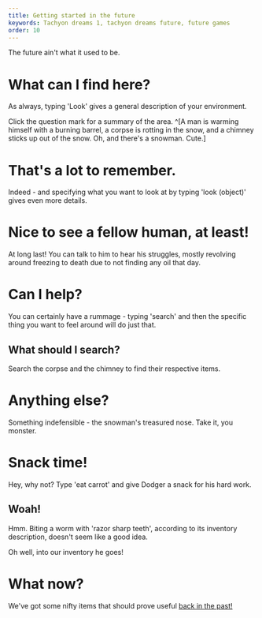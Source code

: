 ```yaml
---
title: Getting started in the future
keywords: Tachyon dreams 1, tachyon dreams future, future games
order: 10
---
```


The future ain't what it used to be.

# What can I find here?
As always, typing 'Look' gives a general description of your environment.

Click the question mark for a summary of the area. ^[A man is warming himself with a burning barrel, a corpse is rotting in the snow, and a chimney sticks up out of the snow. Oh, and there's a snowman. Cute.]

# That's a lot to remember.
Indeed - and specifying what you want to look at by typing 'look (object)' gives even more details.

# Nice to see a fellow human, at least!
At long last! You can talk to him to hear his struggles, mostly revolving around freezing to death due to not finding any oil that day.

# Can I help?
You can certainly have a rummage - typing 'search' and then the specific thing you want to feel around will do just that.

## What should I search?
Search the corpse and the chimney to find their respective items.

# Anything else?
Something indefensible - the snowman's treasured nose. Take it, you monster.

# Snack time!
Hey, why not? Type 'eat carrot' and give Dodger a snack for his hard work.

## Woah!
Hmm. Biting a worm with 'razor sharp teeth', according to its inventory description, doesn't seem like a good idea.

Oh well, into our inventory he goes!

# What now?
We've got some nifty items that should prove useful [back in the past!](/ToThePast/returned.md)